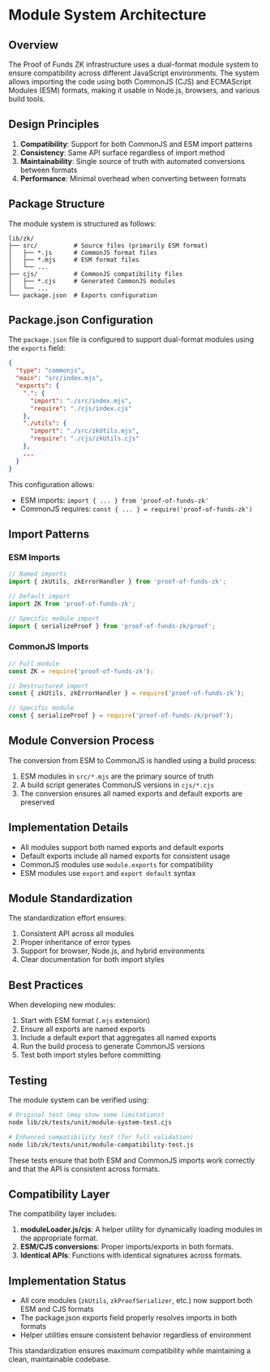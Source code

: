 # Module System Architecture

## Overview

The Proof of Funds ZK infrastructure uses a dual-format module system to ensure compatibility across different JavaScript environments. The system allows importing the code using both CommonJS (CJS) and ECMAScript Modules (ESM) formats, making it usable in Node.js, browsers, and various build tools.

## Design Principles

1. **Compatibility**: Support for both CommonJS and ESM import patterns
2. **Consistency**: Same API surface regardless of import method
3. **Maintainability**: Single source of truth with automated conversions between formats
4. **Performance**: Minimal overhead when converting between formats

## Package Structure

The module system is structured as follows:

```
lib/zk/
├── src/          # Source files (primarily ESM format)
│   ├── *.js      # CommonJS format files
│   ├── *.mjs     # ESM format files
│   └── ...
├── cjs/          # CommonJS compatibility files
│   ├── *.cjs     # Generated CommonJS modules
│   └── ...
└── package.json  # Exports configuration
```

## Package.json Configuration

The `package.json` file is configured to support dual-format modules using the `exports` field:

```json
{
  "type": "commonjs",
  "main": "src/index.mjs",
  "exports": {
    ".": {
      "import": "./src/index.mjs",
      "require": "./cjs/index.cjs"
    },
    "./utils": {
      "import": "./src/zkUtils.mjs",
      "require": "./cjs/zkUtils.cjs"
    },
    ...
  }
}
```

This configuration allows:
- ESM imports: `import { ... } from 'proof-of-funds-zk'`
- CommonJS requires: `const { ... } = require('proof-of-funds-zk')`

## Import Patterns

### ESM Imports

```javascript
// Named imports
import { zkUtils, zkErrorHandler } from 'proof-of-funds-zk';

// Default import
import ZK from 'proof-of-funds-zk';

// Specific module import
import { serializeProof } from 'proof-of-funds-zk/proof';
```

### CommonJS Imports

```javascript
// Full module
const ZK = require('proof-of-funds-zk');

// Destructured import
const { zkUtils, zkErrorHandler } = require('proof-of-funds-zk');

// Specific module
const { serializeProof } = require('proof-of-funds-zk/proof');
```

## Module Conversion Process

The conversion from ESM to CommonJS is handled using a build process:

1. ESM modules in `src/*.mjs` are the primary source of truth
2. A build script generates CommonJS versions in `cjs/*.cjs`
3. The conversion ensures all named exports and default exports are preserved

## Implementation Details

- All modules support both named exports and default exports
- Default exports include all named exports for consistent usage
- CommonJS modules use `module.exports` for compatibility
- ESM modules use `export` and `export default` syntax

## Module Standardization

The standardization effort ensures:

1. Consistent API across all modules
2. Proper inheritance of error types
3. Support for browser, Node.js, and hybrid environments
4. Clear documentation for both import styles

## Best Practices

When developing new modules:

1. Start with ESM format (`.mjs` extension)
2. Ensure all exports are named exports
3. Include a default export that aggregates all named exports
4. Run the build process to generate CommonJS versions
5. Test both import styles before committing

## Testing

The module system can be verified using:

```bash
# Original test (may show some limitations)
node lib/zk/tests/unit/module-system-test.cjs

# Enhanced compatibility test (for full validation)
node lib/zk/tests/unit/module-compatibility-test.js
```

These tests ensure that both ESM and CommonJS imports work correctly and that the API is consistent across formats.

## Compatibility Layer

The compatibility layer includes:

1. **moduleLoader.js/cjs**: A helper utility for dynamically loading modules in the appropriate format.
2. **ESM/CJS conversions**: Proper imports/exports in both formats.
3. **Identical APIs**: Functions with identical signatures across formats.

## Implementation Status

- All core modules (`zkUtils`, `zkProofSerializer`, etc.) now support both ESM and CJS formats
- The package.json exports field properly resolves imports in both formats
- Helper utilities ensure consistent behavior regardless of environment

This standardization ensures maximum compatibility while maintaining a clean, maintainable codebase.